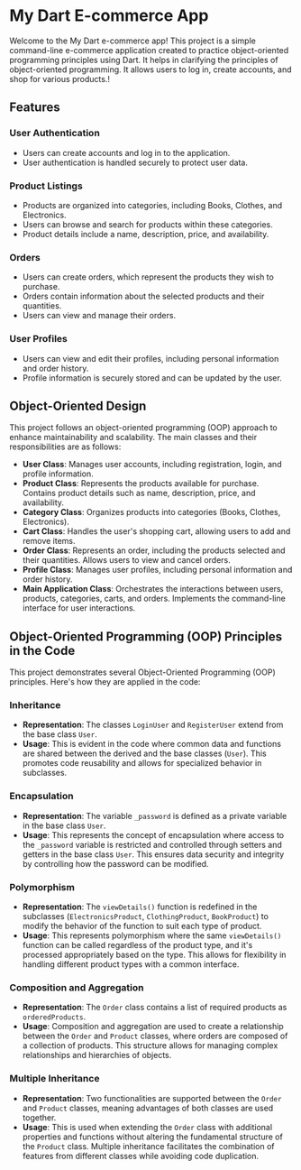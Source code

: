 # My Dart E-commerce App

Welcome to the My Dart e-commerce app! This project is a simple command-line e-commerce application created to practice object-oriented programming principles using Dart. It helps in clarifying the principles of object-oriented programming. It allows users to log in, create accounts, and shop for various products.!

## Features

### User Authentication
- Users can create accounts and log in to the application.
- User authentication is handled securely to protect user data.

### Product Listings
- Products are organized into categories, including Books, Clothes, and Electronics.
- Users can browse and search for products within these categories.
- Product details include a name, description, price, and availability.

### Orders
- Users can create orders, which represent the products they wish to purchase.
- Orders contain information about the selected products and their quantities.
- Users can view and manage their orders.

### User Profiles
- Users can view and edit their profiles, including personal information and order history.
- Profile information is securely stored and can be updated by the user.

## Object-Oriented Design

This project follows an object-oriented programming (OOP) approach to enhance maintainability and scalability. The main classes and their responsibilities are as follows:

- **User Class**: Manages user accounts, including registration, login, and profile information.
- **Product Class**: Represents the products available for purchase. Contains product details such as name, description, price, and availability.
- **Category Class**: Organizes products into categories (Books, Clothes, Electronics).
- **Cart Class**: Handles the user's shopping cart, allowing users to add and remove items.
- **Order Class**: Represents an order, including the products selected and their quantities. Allows users to view and cancel orders.
- **Profile Class**: Manages user profiles, including personal information and order history.
- **Main Application Class**: Orchestrates the interactions between users, products, categories, carts, and orders. Implements the command-line interface for user interactions.


## Object-Oriented Programming (OOP) Principles in the Code

This project demonstrates several Object-Oriented Programming (OOP) principles. Here's how they are applied in the code:

### Inheritance

- **Representation**: The classes `LoginUser` and `RegisterUser` extend from the base class `User`.
- **Usage**: This is evident in the code where common data and functions are shared between the derived and the base classes (`User`). This promotes code reusability and allows for specialized behavior in subclasses.

### Encapsulation

- **Representation**: The variable `_password` is defined as a private variable in the base class `User`.
- **Usage**: This represents the concept of encapsulation where access to the `_password` variable is restricted and controlled through setters and getters in the base class `User`. This ensures data security and integrity by controlling how the password can be modified.

### Polymorphism

- **Representation**: The `viewDetails()` function is redefined in the subclasses (`ElectronicsProduct`, `ClothingProduct`, `BookProduct`) to modify the behavior of the function to suit each type of product.
- **Usage**: This represents polymorphism where the same `viewDetails()` function can be called regardless of the product type, and it's processed appropriately based on the type. This allows for flexibility in handling different product types with a common interface.

### Composition and Aggregation

- **Representation**: The `Order` class contains a list of required products as `orderedProducts`.
- **Usage**: Composition and aggregation are used to create a relationship between the `Order` and `Product` classes, where orders are composed of a collection of products. This structure allows for managing complex relationships and hierarchies of objects.

### Multiple Inheritance

- **Representation**: Two functionalities are supported between the `Order` and `Product` classes, meaning advantages of both classes are used together.
- **Usage**: This is used when extending the `Order` class with additional properties and functions without altering the fundamental structure of the `Product` class. Multiple inheritance facilitates the combination of features from different classes while avoiding code duplication.

 

 

 

 

 

